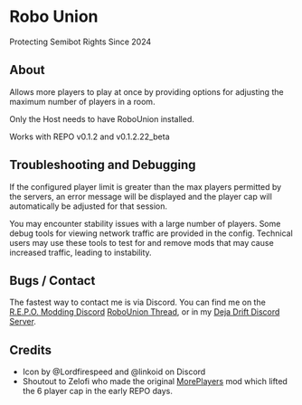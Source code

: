 # Robo Union
Protecting Semibot Rights Since 2024

## About
Allows more players to play at once by providing options for adjusting the maximum number of players in a room.

Only the Host needs to have RoboUnion installed.

Works with REPO v0.1.2 and v0.1.2.22_beta

## Troubleshooting and Debugging
If the configured player limit is greater than the max players permitted by the servers,
an error message will be displayed and the player cap will automatically be adjusted for that session.

You may encounter stability issues with a large number of players.
Some debug tools for viewing network traffic are provided in the config.
Technical users may use these tools to test for and remove mods that may cause increased traffic,
leading to instability.

## Bugs / Contact
The fastest way to contact me is via Discord.
You can find me on the [R.E.P.O. Modding Discord](https://discord.gg/repomodding) [RoboUnion Thread](https://discord.com/channels/1344557689979670578/1368823239643758682),
or in my [Deja Drift Discord Server](https://discord.gg/yKwt2AWcGF).

## Credits
* Icon by @Lordfirespeed and @linkoid on Discord
* Shoutout to Zelofi who made the original [MorePlayers](https://github.com/zelofi/MorePlayers) mod which lifted the 6 player cap in the early REPO days.
